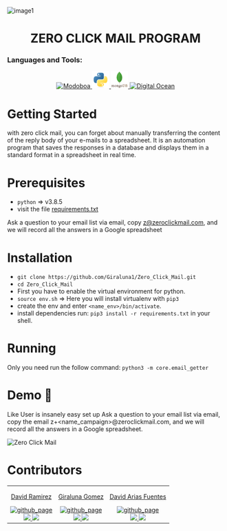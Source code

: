 ![image1](Zlogo.png)
<h1 align="center">
    ZERO CLICK MAIL PROGRAM
</h1>

<h3 align="left">Languages and Tools:</h3>
<p align="center">
<a href="https://modoboa.org/en/" target="_blank"> <img src="https://pbs.twimg.com/profile_images/987295336296271872/O304FViO_400x400.jpg" alt="Modoboa" width="40" height="40"/> </a>
  <a href="https://www.python.org" target="_blank"> <img src="https://raw.githubusercontent.com/devicons/devicon/master/icons/python/python-original.svg" alt="python" width="40" height="40"/> </a> <a href="https://www.mongodb.com/" target="_blank"> <img src="https://raw.githubusercontent.com/devicons/devicon/master/icons/mongodb/mongodb-original-wordmark.svg" alt="mongodb" width="40" height="40"/> </a> <a href="https://www.digitalocean.com/" target="_blank"> <img src="https://images.prismic.io/www-static/49aa0a09-06d2-4bba-ad20-4bcbe56ac507_logo.png" alt="Digital Ocean" width="" height="40"/> </a>
 </p>

# Getting Started

with zero click mail, you can forget about manually transferring the content of the reply body of your e-mails to a spreadsheet. It is an automation program that saves the responses in a database and displays them in a standard format in a spreadsheet in real time.


# Prerequisites

* `python` => v3.8.5
* visit the file [requirements.txt](https://github.com/Giraluna1/Zero_Click_Mail/blob/master/requirements.txt)

Ask a question to your email list via email, copy z@zeroclickmail.com, and we will record all the answers in a Google spreadsheet

# Installation

* `git clone https://github.com/Giraluna1/Zero_Click_Mail.git`
* `cd Zero_Click_Mail`
* First you have to enable the virtual environment for python.
* `source env.sh` => Here you will install virtualenv with `pip3`
* create the env and enter `<name_env>/bin/activate`.
* install dependencies run:
`pip3 install -r requirements.txt` in your shell.


# Running
Only you need run the follow command:
`python3 -m core.email_getter`


# Demo 🎥
Like User is insanely easy set up
Ask a question to your email list via email, copy the email z+<name_campaign>@zeroclickmail.com, and we will record all the answers in a Google spreadsheet.

![Zero Click Mail](Demo-zecli.gif)


# Contributors

<div align='center'>
  <div>
    <table>
      <tr>
        <td valign="top" align='center'>
          <a href="https://github.com/Ramsteven" target="_blank">
            <p>David Ramirez</p>
            <img alt="github_page" src="https://avatars.githubusercontent.com/u/23351805?v=4" height="80" width="80"/>
          </a>
          <br />
          <a href="https://www.linkedin.com/in/daviramiz/" target="_blank" rel="noopener noreferrer">
            <img src="https://img.icons8.com/plasticine/100/000000/linkedin.png" width="35" />
          </a>
          <a href="https://twitter.com/daviramiz" target="_blank" rel="noopener noreferrer">
            <img src="https://img.icons8.com/plasticine/100/000000/twitter.png" width="35" />
          </a>
        </td>
        <td valign="top" align='center'>
          <a href="https://github.com/Giraluna1" target="_blank">
            <p>Giraluna Gomez</p>
            <img alt="github_page" src="https://avatars.githubusercontent.com/u/70671381?v=4" height="80" width="80"/>
          </a>
          <br />
          <a href="https://www.linkedin.com/in/giralunagomez/" target="_blank" rel="noopener noreferrer">
            <img src="https://img.icons8.com/plasticine/100/000000/linkedin.png" width="35" />
          </a>
          <a href="https://twitter.com/luna_gom" target="_blank" rel="noopener noreferrer">
            <img src="https://img.icons8.com/plasticine/100/000000/twitter.png" width="35" />
          </a>
        </td>
        <td valign="top" align='center'>
          <a href="https://github.com/JulianMendezw" target="_blank">
            <p>David Arias Fuentes</p>
            <img alt="github_page" src="https://avatars.githubusercontent.com/u/7661539?v=4" height="80" width="80"/>
          </a>
          <br />
          <a href="https://www.linkedin.com/in/julianmendezw/" target="_blank" rel="noopener noreferrer">
            <img src="https://img.icons8.com/plasticine/100/000000/linkedin.png" width="35" />
          </a>
          <a href="https://twitter.com/JulianMendezw" target="_blank" rel="noopener noreferrer">
            <img src="https://img.icons8.com/plasticine/100/000000/twitter.png" width="35" />
          </a>
        </td>
      </tr>
    </table>
  </div>
</div>